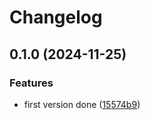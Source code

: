 # Changelog

## 0.1.0 (2024-11-25)


### Features

* first version done ([15574b9](https://github.com/everyx/node-email-verifier/commit/15574b9ded4f0fee3943b0874e65c0c287b2efac))
